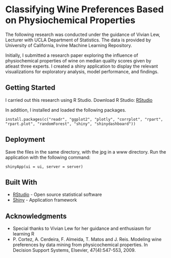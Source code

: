 # Classifying Wine Preferences Based on Physiochemical Properties

The following research was conducted under the guidance of Vivian Lew, Lecturer with UCLA Department of Statistics. The data is 
provided by University of California, Irvine Machine Learning Repository. 

Initially, I submitted a research paper exploring the influence of physiochemical properties of wine on median quality scores given by atleast three experts. I created a shiny application to display the relevant visualizations for exploratory analysis, model performance, and findings. 

## Getting Started

I carried out this research using R Studio. 
Download R Studio: [RStudio](https://www.rstudio.com/products/rstudio/download/) 

In addition, I installed and loaded the following packages.

```
install.packages(c("readr", "ggplot2", "plotly", "corrplot", "rpart", "rpart.plot", "randomForest", "shiny", "shinydashboard"))
```

## Deployment

Save the files in the same directory, with the jpg in a www directory. Run the application with the following command:
```
shinyApp(ui = ui, server = server)
```

## Built With

* [RStudio](https://www.rstudio.com/) - Open source statistical software
* [Shiny](https://shiny.rstudio.com/) - Application framework

## Acknowledgments

* Special thanks to Vivian Lew for her guidance and enthusiasm for learning R 
* P. Cortez, A. Cerdeira, F. Almeida, T. Matos and J. Reis. Modeling wine preferences by data mining from physicochemical properties. In Decision Support Systems, Elsevier, 47(4):547-553, 2009.
